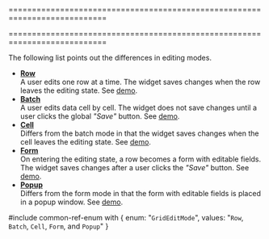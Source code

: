 ===========================================================================
<!--handmade--><!--/handmade-->
<!--merge--><!--/merge-->
===========================================================================

<!--fullDescription-->
The following list points out the differences in editing modes.

- [**Row**](/Documentation/Guide/Widgets/{WidgetName}/Editing/#User_Interaction/Row_Mode)       
A user edits one row at a time. The widget saves changes when the row leaves the editing state. See [demo](/Demos/WidgetsGallery/Demo/DataGrid/RowEditingAndEditingEvents/jQuery/Light/).
- [**Batch**](/Documentation/Guide/Widgets/{WidgetName}/Editing/#User_Interaction/Batch_Mode)     
A user edits data cell by cell. The widget does not save changes until a user clicks the global *"Save"* button. See [demo](/Demos/WidgetsGallery/Demo/{WidgetName}/BatchEditing/jQuery/Light/).
- [**Cell**](/Documentation/Guide/Widgets/{WidgetName}/Editing/#User_Interaction/Cell_Mode)      
Differs from the batch mode in that the widget saves changes when the cell leaves the editing state. See [demo](/Demos/WidgetsGallery/Demo/DataGrid/CellEditingAndEditingAPI/jQuery/Light/).
- [**Form**](/Documentation/Guide/Widgets/{WidgetName}/Editing/#User_Interaction/Form_Mode)      
On entering the editing state, a row becomes a form with editable fields. The widget saves changes after a user clicks the *"Save"* button. See [demo](/Demos/WidgetsGallery/Demo/{WidgetName}/FormEditing/jQuery/Light/).
- [**Popup**](/Documentation/Guide/Widgets/{WidgetName}/Editing/#User_Interaction/Popup_Mode)     
Differs from the form mode in that the form with editable fields is placed in a popup window. See [demo](/Demos/WidgetsGallery/Demo/{WidgetName}/PopupEditing/jQuery/Light/).

#include common-ref-enum with {
    enum: "`GridEditMode`",
    values: "`Row`, `Batch`, `Cell`, `Form`, and `Popup`"
}
<!--/fullDescription-->
